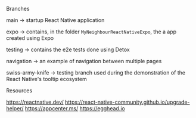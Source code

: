 Branches

main -> startup React Native application

expo -> contains, in the folder `MyNeighbourReactNativeExpo`, the a app created using Expo

testing -> contains the e2e tests done using Detox

navigation -> an example of navigation between multiple pages

swiss-army-knife -> testing branch used during the demonstration of the React Native's tooltip ecosystem

Resources

https://reactnative.dev/
https://react-native-community.github.io/upgrade-helper/
https://appcenter.ms/
https://egghead.io
